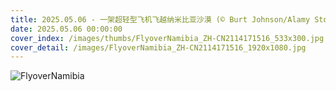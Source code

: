 ```yaml
---
title: 2025.05.06 - 一架超轻型飞机飞越纳米比亚沙漠 (© Burt Johnson/Alamy Stock Photo)
date: 2025.05.06 00:00:00
cover_index: /images/thumbs/FlyoverNamibia_ZH-CN2114171516_533x300.jpg
cover_detail: /images/FlyoverNamibia_ZH-CN2114171516_1920x1080.jpg
---
```


![FlyoverNamibia](/images/FlyoverNamibia_ZH-CN2114171516_1920x1080.jpg)
